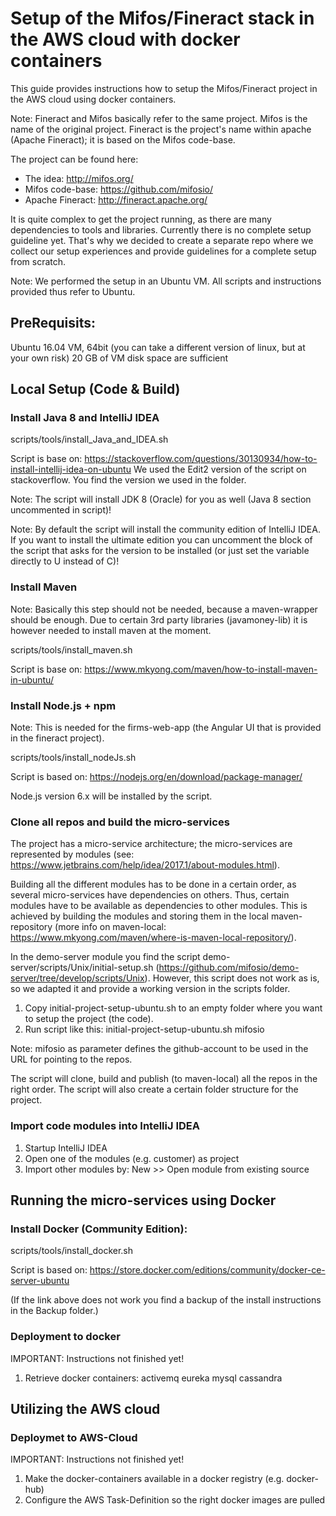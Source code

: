 
# Setup of the Mifos/Fineract stack in the AWS cloud with docker containers

This guide provides instructions how to setup the Mifos/Fineract project in the AWS cloud using docker containers. 

Note: Fineract and Mifos basically refer to the same project. Mifos is the name of the original project. Fineract is the project's name within apache (Apache Fineract); it is based on the Mifos code-base.

The project can be found here:

* The idea: http://mifos.org/
* Mifos code-base: https://github.com/mifosio/
* Apache Fineract: http://fineract.apache.org/

It is quite complex to get the project running, as there are many dependencies to tools and libraries. Currently there is no complete setup guideline yet. That's why we decided to create a separate repo where we collect our setup experiences and provide guidelines for a complete setup from scratch. 

Note: We performed the setup in an Ubuntu VM. All scripts and instructions provided thus refer to  Ubuntu.

## PreRequisits: 

Ubuntu 16.04 VM, 64bit (you can take a different version of linux, but at your own risk)
20 GB of VM disk space are sufficient

## Local Setup (Code & Build)

### Install Java 8 and IntelliJ IDEA

scripts/tools/install_Java_and_IDEA.sh
	
Script is base on: https://stackoverflow.com/questions/30130934/how-to-install-intellij-idea-on-ubuntu
We used the Edit2 version of the script on stackoverflow. You find the version we used in the  folder.

Note: The script will install JDK 8 (Oracle) for you as well (Java 8 section uncommented in script)!

Note: By default the script will install the community edition of IntelliJ IDEA. If you want to install the ultimate edition you can uncomment the block of the script that asks for the version to be installed (or just set the variable directly to U instead of C)!

### Install Maven

Note: Basically this step should not be needed, because a maven-wrapper should be enough. Due to certain 3rd party libraries (javamoney-lib) it is however needed to install maven at the moment.

scripts/tools/install_maven.sh
	
Script is base on: https://www.mkyong.com/maven/how-to-install-maven-in-ubuntu/

### Install Node.js + npm

Note: This is needed for the firms-web-app (the Angular UI that is provided in the fineract project).

scripts/tools/install_nodeJs.sh

Script is based on: https://nodejs.org/en/download/package-manager/

Node.js version 6.x will be installed by the script.

### Clone all repos and build the micro-services

The project has a micro-service architecture; the micro-services are represented by modules (see: https://www.jetbrains.com/help/idea/2017.1/about-modules.html).

Building all the different modules has to be done in a certain order, as several micro-services have dependencies on others. Thus, certain modules have to be available as dependencies to other modules. This is achieved by building the modules and storing them in the local maven-repository (more info on maven-local: https://www.mkyong.com/maven/where-is-maven-local-repository/).

In the demo-server module you find the script demo-server/scripts/Unix/initial-setup.sh (https://github.com/mifosio/demo-server/tree/develop/scripts/Unix). However, this script does not work as is, so we adapted it and provide a working version in the scripts folder.

1. Copy initial-project-setup-ubuntu.sh to an empty folder where you want to setup the project (the code).
2. Run script like this: initial-project-setup-ubuntu.sh mifosio

Note: mifosio as parameter defines the github-account to be used in the URL for pointing to the repos. 

The script will clone, build and publish (to maven-local) all the repos in the right order. The script will also create a certain folder structure for the project.

### Import code modules into IntelliJ IDEA

1. Startup IntelliJ IDEA
2. Open one of the modules (e.g. customer) as project
3. Import other modules by: New >> Open module from existing source

## Running the micro-services using Docker

### Install Docker (Community Edition):

scripts/tools/install_docker.sh

Script is based on: https://store.docker.com/editions/community/docker-ce-server-ubuntu 

(If the link above does not work you find a backup of the install instructions in the Backup folder.)

### Deployment to docker

IMPORTANT: Instructions not finished yet!

1. Retrieve docker containers: 
  activemq 
  eureka
  mysql
  cassandra 

## Utilizing the AWS cloud

### Deploymet to AWS-Cloud

IMPORTANT: Instructions not finished yet! 

1. Make the docker-containers available in a docker registry (e.g. docker-hub)
2. Configure the AWS Task-Definition so the right docker images are pulled
